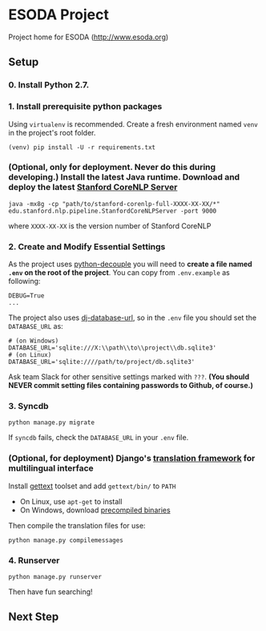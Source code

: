 # ESODA Project
Project home for ESODA (http://www.esoda.org)

## Setup
### 0. Install Python 2.7.

### 1. Install prerequisite python packages

Using `virtualenv` is recommended. Create a fresh environment named `venv` in the project's root folder.

```shell
(venv) pip install -U -r requirements.txt
```

### (Optional, only for deployment. Never do this during developing.) Install the latest Java runtime. Download and deploy the latest [Stanford CoreNLP Server](http://stanfordnlp.github.io/CoreNLP/corenlp-server.html)

```shell
java -mx8g -cp "path/to/stanford-corenlp-full-XXXX-XX-XX/*" edu.stanford.nlp.pipeline.StanfordCoreNLPServer -port 9000
```

where `XXXX-XX-XX` is the version number of Stanford CoreNLP

### 2. Create and Modify Essential Settings
As the project uses [python-decouple](https://github.com/henriquebastos/python-decouple) you will need to **create a file named `.env` on the root of the project**. You can copy from `.env.example` as following:

```
DEBUG=True
...
```

The project also uses [dj-database-url](https://pypi.python.org/pypi/dj-database-url/), so in the `.env` file you should set the `DATABASE_URL` as:

```
# (on Windows)
DATABASE_URL='sqlite:///X:\\path\\to\\project\\db.sqlite3'
# (on Linux)
DATABASE_URL='sqlite:////path/to/project/db.sqlite3'
```

Ask team Slack for other sensitive settings marked with `???`. **(You should NEVER commit setting files containing passwords to Github, of course.)**

### 3. Syncdb

```shell 
python manage.py migrate
```

If `syncdb` fails, check the `DATABASE_URL` in your `.env` file.

### (Optional, for deployment) Django's [translation framework](https://docs.djangoproject.com/en/dev/topics/i18n/translation/) for multilingual interface

Install [gettext](https://www.gnu.org/software/gettext/) toolset and add `gettext/bin/` to `PATH`

* On Linux, use `apt-get` to install
* On Windows, download [precompiled binaries](https://mlocati.github.io/articles/gettext-iconv-windows.html)

Then compile the translation files for use:

```shell
python manage.py compilemessages
```


### 4. Runserver

```shell
python manage.py runserver
```

Then have fun searching!

## Next Step
